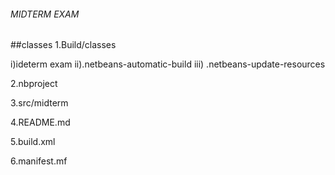 ###### MIDTERM EXAM
##classes
1.Build/classes

i)ideterm exam
ii).netbeans-automatic-build
iii) .netbeans-update-resources

2.nbproject

3.src/midterm

4.README.md

5.build.xml

6.manifest.mf
